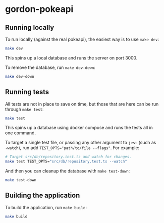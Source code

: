 # gordon-pokeapi

## Running locally

To run locally (against the real pokeapi), the easiest way is to use `make dev`:

```bash
make dev
```

This spins up a local database and runs the server on port 3000.

To remove the database, run `make dev-down`:

```bash
make dev-down
```

## Running tests

All tests are not in place to save on time, but those that are here can be run through `make test`:

```bash
make test
```

This spins up a database using docker compose and runs the tests all in one command.

To target a single test file, or passing any other argument to `jest` (such as `--watch`),
run add `TEST_OPTS="path/to/file --flags"`. For example:

```bash
# Target src/db/repository.test.ts and watch for changes.
make test TEST_OPTS="src/db/repository.test.ts --watch"
```

And then you can cleanup the database with `make test-down`:

```bash
make test-down
```

## Building the application

To build the application, run `make build`:

```bash
make build
```
